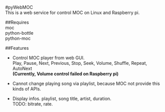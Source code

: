 #pyWebMOC  
This is a web service for control MOC on Linux and Raspberry pi.  

##Requires  
moc  
python-bottle  
python-moc  

##Features  

* Control MOC player from web GUI.  
    Play, Pause, Next, Previous, Stop, Seek, Volume, Shuffle, Repeat, AutoNext  
    __(Currently, Volume control failed on Raspberry pi)__  

* Cannot change playing song via playlist, because MOC not provide this kinds of APIs.  

* Display infos.
    playlist, song title, artist, duration.  
    TODO: bitrate, rate.

